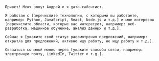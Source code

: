 ```
Привет! Меня зовут Андрей и я дата-сайентист.

Я работаю с [перечислите технологии, с которыми вы работаете, например: Python, JavaScript, React, Node.js и т.д.] и мне интересны [перечислите области, которые вас интересуют, например: веб-разработка, машинное обучение, анализ данных и т.д.].

Сейчас я [укажите свой статус рассмотрения предложений, например: открыт/а для предложений, активно ищу работу, не ищу работу и т.д.].

Связаться со мной можно через [укажите способы связи, например: электронную почту, LinkedIn, Twitter и т.д.].
```


<!--
**PyDataLab/PyDataLab** is a ✨ _special_ ✨ repository because its `README.md` (this file) appears on your GitHub profile.

Here are some ideas to get you started:

- 🔭 I’m currently working on ...
- 🌱 I’m currently learning ...
- 👯 I’m looking to collaborate on ...
- 🤔 I’m looking for help with ...
- 💬 Ask me about ...
- 📫 How to reach me: ...
- 😄 Pronouns: ...
- ⚡ Fun fact: ...
-->

